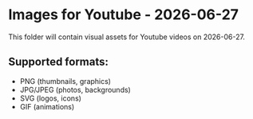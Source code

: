 # Images for Youtube - 2026-06-27

This folder will contain visual assets for Youtube videos on 2026-06-27.

## Supported formats:
- PNG (thumbnails, graphics)
- JPG/JPEG (photos, backgrounds)
- SVG (logos, icons)
- GIF (animations)
